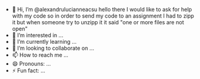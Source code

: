 - 👋 Hi, I’m @alexandrulucianneacsu
hello there I would like to ask for help with my code so in order to send my code to an assignment I had to zipp it but when someone try to unzipp it it said "one or more files are not open"
- 👀 I’m interested in ...
- 🌱 I’m currently learning ...
- 💞️ I’m looking to collaborate on ...
- 📫 How to reach me ...
- 😄 Pronouns: ...
- ⚡ Fun fact: ...

<!---
alexandrulucianneacsu/alexandrulucianneacsu is a ✨ special ✨ repository because its `README.md` (this file) appears on your GitHub profile.
You can click the Preview link to take a look at your changes.
--->
